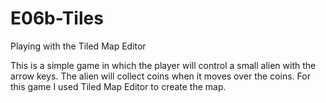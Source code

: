 # E06b-Tiles
Playing with the Tiled Map Editor

This is a simple game in which the player will control a small alien with the arrow keys. The alien will collect coins when it moves over the coins. For this game I used Tiled Map Editor to create the map. 